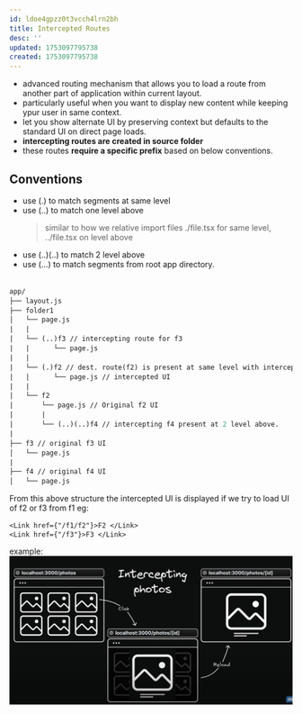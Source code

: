 ```yaml
---
id: ldoe4gpzz0t3vcch4lrn2bh
title: Intercepted Routes
desc: ''
updated: 1753097795738
created: 1753097795738
---
```


- advanced routing mechanism that allows you to load a route from another part of application within current layout.
- particularly useful when you want to display new content while keeping ypur user in same context.
- let you show alternate UI by preserving context but defaults to the standard UI on direct page loads.
- **intercepting routes are created in source folder**
- these routes **require a specific prefix** based on below conventions.


## Conventions

- use (.) to match segments at same level
- use (..) to match one level above 
    > similar to how we relative import files ./file.tsx for same level, ../file.tsx on level above
- use (..)(..) to match 2 level above
- use (...) to match segments from root app directory.

```graphql

app/
├── layout.js
├── folder1
│   └── page.js
|   |
|   └── (..)f3 // intercepting route for f3
|   |      └── page.js 
|   |
|   └── (.)f2 // dest. route(f2) is present at same level with intercepting here
|   |      └── page.js // intercepted UI
|   |
|   └── f2
|       └── page.js // Original f2 UI
|       |
|       └── (..)(..)f4 // intercepting f4 present at 2 level above.
|
├── f3 // original f3 UI
│   └── page.js
|
├── f4 // original f4 UI
│   └── page.js

```

From this above structure the intercepted UI is displayed if we try to load UI of f2 or f3 from f1
eg:
```tsx
<Link href={"/f1/f2"}>F2 </Link>
<Link href={"/f3"}>F3 </Link>
```

example:
![intercepting routes](/assets/images/intercepting-routes.png)
